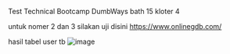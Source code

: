  Test Technical Bootcamp DumbWays bath 15 kloter 4

untuk nomer 2 dan 3 silakan uji disini
https://www.onlinegdb.com/

hasil tabel user tb
![image](https://user-images.githubusercontent.com/48621247/76682880-1c744000-6632-11ea-8151-0d8233a0f4b6.png)
